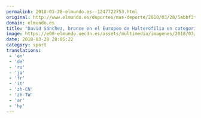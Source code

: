 ```yaml
---
permalink: 2018-03-28-elmundo.es--1247722753.html
original: http://www.elmundo.es/deportes/mas-deporte/2018/03/28/5abbf3f746163f45078b46bb.html
domain: elmundo.es
title: "David Sánchez, bronce en el Europeo de Halterofilia en categoría de hasta 69 kilos"
image: https://e00-elmundo.uecdn.es/assets/multimedia/imagenes/2018/03/28/15222669259144.jpg
date: 2018-03-28 20:05:22
category: sport
translations: 
 - 'en'
 - 'de'
 - 'ru'
 - 'ja'
 - 'fr'
 - 'it'
 - 'zh-CN'
 - 'zh-TW'
 - 'ar'
 - 'hy'
---
```


